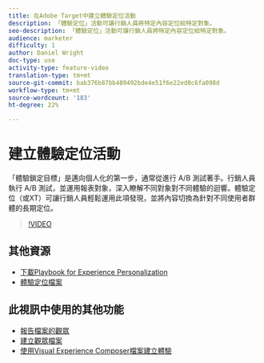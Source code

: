 ```yaml
---
title: 在Adobe Target中建立體驗定位活動
description: 「體驗定位」活動可讓行銷人員將特定內容定位給特定對象。
seo-description: 「體驗定位」活動可讓行銷人員將特定內容定位給特定對象。
audience: marketer
difficulty: 1
author: Daniel Wright
doc-type: use
activity-type: feature-video
translation-type: tm+mt
source-git-commit: bab376b87bb489492bde4e51f6e22ed0c6fa098d
workflow-type: tm+mt
source-wordcount: '183'
ht-degree: 22%

---
```



# 建立體驗定位活動

「體驗鎖定目標」是邁向個人化的第一步，通常從進行 A/B 測試著手。行銷人員執行 A/B 測試，並運用報表對象，深入瞭解不同對象對不同體驗的迴響。體驗定位（或XT）可讓行銷人員輕鬆運用此項發現，並將內容切換為針對不同使用者群體的長期定位。

>[!VIDEO](https://video.tv.adobe.com/v/22418?quality=12)

## 其他資源

* [下載Playbook for Experience Personalization](https://guided.adobe.com/?promoid=K42KVXHD&amp;mv=other&amp;search=personalization+playbook#recommended/solutions/target)
* [體驗定位檔案](https://docs.adobe.com/content/help/en/target/using/activities/experience-targeting/experience-target.html)

## 此視訊中使用的其他功能

* [報告檔案的觀眾](https://docs.adobe.com/help/en/target/using/audiences/managing-audience-filters.html)
* [建立觀眾檔案](https://docs.adobe.com/content/help/en/target/using/audiences/create-audiences/create-audience.html)
* [使用Visual Experience Composer檔案建立體驗](https://docs.adobe.com/content/help/en/target/using/experiences/experiences.html)
